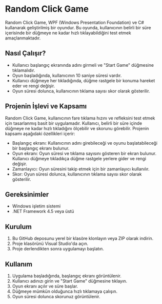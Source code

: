 # Random Click Game

Random Click Game, WPF (Windows Presentation Foundation) ve C# kullanarak geliştirilmiş bir oyundur. Bu oyunda, kullanıcının belirli bir süre içerisinde bir düğmeye ne kadar hızlı tıklayabildiğini test etmek amaçlanmaktadır.

## Nasıl Çalışır?

- Kullanıcı başlangıç ekranında adını girmeli ve "Start Game" düğmesine tıklamalıdır.
- Oyun başladığında, kullanıcının 10 saniye süresi vardır.
- Kullanıcı düğmeye her tıkladığında, düğme rastgele bir konuma hareket eder ve rengi değişir.
- Oyun süresi dolunca, kullanıcının tıklama sayısı skor olarak gösterilir.

## Projenin İşlevi ve Kapsamı

Random Click Game, kullanıcının fare tıklama hızını ve refleksini test etmek için tasarlanmış basit bir uygulamadır. Kullanıcı, belirli bir süre içinde düğmeye ne kadar hızlı tıkladığını ölçebilir ve skorunu görebilir. Projenin kapsamı aşağıdaki özellikleri içerir:

- Başlangıç ekranı: Kullanıcının adını girebileceği ve oyunu başlatabileceği bir başlangıç ekranı bulunur.
- Oyun ekranı: Oyun süresi ve tıklama sayısını gösteren bir ekran bulunur. Kullanıcı düğmeye tıkladıkça düğme rastgele yerlere gider ve rengi değişir.
- Zamanlayıcı: Oyun süresini takip etmek için bir zamanlayıcı kullanılır.
- Skor: Oyun süresi dolunca, kullanıcının tıklama sayısı skor olarak gösterilir.

## Gereksinimler

- Windows işletim sistemi
- .NET Framework 4.5 veya üstü

## Kurulum

1. Bu GitHub deposunu yerel bir klasöre klonlayın veya ZIP olarak indirin.
2. Proje klasörünü Visual Studio'da açın.
3. Proje derlendikten sonra uygulamayı başlatın.

## Kullanım

1. Uygulama başladığında, başlangıç ekranı görüntülenir.
2. Kullanıcı adınızı girin ve "Start Game" düğmesine tıklayın.
3. Oyun ekranı açılır ve süre başlar.
4. Düğmeye mümkün olduğunca hızlı tıklamaya çalışın.
5. Oyun süresi dolunca skorunuz görüntülenir.

